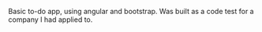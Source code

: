 
Basic to-do app, using angular and bootstrap.  Was built as a code test for a company I had applied to.
